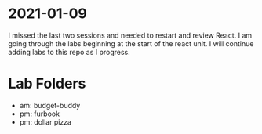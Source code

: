 # 2021-01-09

I missed the last two sessions and needed to restart and review React.  I am going through the labs beginning at the start of the react unit.  I will continue adding labs to this repo as I progress.


# Lab Folders
 - am: budget-buddy
 - pm: furbook
 - pm: dollar pizza

